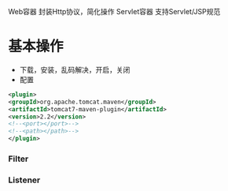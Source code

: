 
Web容器
	封装Http协议，简化操作
Servlet容器
	支持Servlet/JSP规范

# 基本操作

- 下载，安装，乱码解决，开启，关闭
- 配置


```xml
<plugin>  
<groupId>org.apache.tomcat.maven</groupId>  
<artifactId>tomcat7-maven-plugin</artifactId>  
<version>2.2</version>  
<!--<port></port>-->  
<!--<path></path>-->  
</plugin>
```



### Filter

### Listener